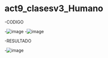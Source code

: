 # act9_clasesv3_Humano
-CODIGO

 -![image](https://github.com/user-attachments/assets/a4458e33-fc08-4d76-8491-23f4620a4a5f)
 -![image](https://github.com/user-attachments/assets/47cd086c-5855-4d41-8ba7-8da0a3226a6b)

 -RESULTADO

 -![image](https://github.com/user-attachments/assets/a954d4bc-f80c-4ecc-ae6d-34d9379ed87b)


